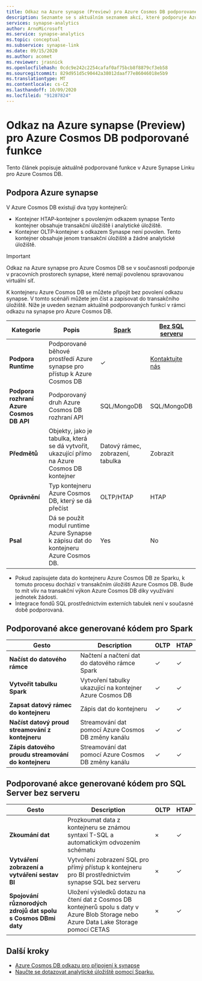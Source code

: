 ```yaml
---
title: Odkaz na Azure synapse (Preview) pro Azure Cosmos DB podporované funkce
description: Seznamte se s aktuálním seznamem akcí, které podporuje Azure synapse Link pro Azure Cosmos DB
services: synapse-analytics
author: ArnoMicrosoft
ms.service: synapse-analytics
ms.topic: conceptual
ms.subservice: synapse-link
ms.date: 09/15/2020
ms.author: acomet
ms.reviewer: jrasnick
ms.openlocfilehash: 0cdc9e242c2254cafaf0af75bcb8f8879cf3eb58
ms.sourcegitcommit: 829d951d5c90442a38012daaf77e86046018e5b9
ms.translationtype: MT
ms.contentlocale: cs-CZ
ms.lasthandoff: 10/09/2020
ms.locfileid: "91287824"
---
```

# <a name="azure-synapse-link-preview-for-azure-cosmos-db-supported-features"></a>Odkaz na Azure synapse (Preview) pro Azure Cosmos DB podporované funkce

Tento článek popisuje aktuálně podporované funkce v Azure Synapse Linku pro Azure Cosmos DB.

## <a name="azure-synapse-support"></a>Podpora Azure synapse

V Azure Cosmos DB existují dva typy kontejnerů:
* Kontejner HTAP-kontejner s povoleným odkazem synapse Tento kontejner obsahuje transakční úložiště i analytické úložiště. 
* Kontejner OLTP-kontejner s odkazem Synaspe není povolen. Tento kontejner obsahuje jenom transakční úložiště a žádné analytické úložiště.

> [!IMPORTANT]
> Odkaz na Azure synapse pro Azure Cosmos DB se v současnosti podporuje v pracovních prostorech synapse, které nemají povolenou spravovanou virtuální síť. 

K kontejneru Azure Cosmos DB se můžete připojit bez povolení odkazu synapse. V tomto scénáři můžete jen číst a zapisovat do transakčního úložiště. Níže je uveden seznam aktuálně podporovaných funkcí v rámci odkazu na synapse pro Azure Cosmos DB. 

| Kategorie              | Popis |[Spark](https://docs.microsoft.com/azure/synapse-analytics/sql/on-demand-workspace-overview) | [Bez SQL serveru](https://docs.microsoft.com/azure/synapse-analytics/sql/on-demand-workspace-overview) |
| -------------------- | ----------------------------------------------------------- |----------------------------------------------------------- | ----------------------------------------------------------- |
| **Podpora Runtime** |Podporované běhové prostředí Azure synapse pro přístup k Azure Cosmos DB| ✓ | [Kontaktujte nás](mailto:cosmosdbsynapselink@microsoft.com?subject=[Enable%20Preview%20Feature]%20SQL%20serverless%20for%20Cosmos%20DB) |
| **Podpora rozhraní Azure Cosmos DB API** | Podporovaný druh Azure Cosmos DB rozhraní API | SQL/MongoDB | SQL/MongoDB |
| **Předmětů**  |Objekty, jako je tabulka, která se dá vytvořit, ukazující přímo na Azure Cosmos DB kontejner| Datový rámec, zobrazení, tabulka | Zobrazit |
| **Oprávnění**    | Typ kontejneru Azure Cosmos DB, který se dá přečíst | OLTP/HTAP | HTAP  |
| **Psal**   | Dá se použít modul runtime Azure Synapse k zápisu dat do kontejneru Azure Cosmos DB. | Yes | No |

* Pokud zapisujete data do kontejneru Azure Cosmos DB ze Sparku, k tomuto procesu dochází v transakčním úložišti Azure Cosmos DB. Bude to mít vliv na transakční výkon Azure Cosmos DB díky využívání jednotek žádosti.
* Integrace fondů SQL prostřednictvím externích tabulek není v současné době podporovaná.
 
## <a name="supported-code-generated-actions-for-spark"></a>Podporované akce generované kódem pro Spark

| Gesto              | Description |OLTP |HTAP  |
| -------------------- | ----------------------------------------------------------- |----------------------------------------------------------- |----------------------------------------------------------- |
| **Načíst do datového rámce** |Načtení a načtení dat do datového rámce Spark |✓| ✓ |
| **Vytvořit tabulku Spark** |Vytvoření tabulky ukazující na kontejner Azure Cosmos DB|✓| ✓ |
| **Zapsat datový rámec do kontejneru** |Zápis dat do kontejneru|✓| ✓ |
| **Načíst datový proud streamování z kontejneru** |Streamování dat pomocí Azure Cosmos DB změny kanálu|✓| ✓ |
| **Zápis datového proudu streamování do kontejneru** |Streamování dat pomocí Azure Cosmos DB změny kanálu|✓| ✓ |


## <a name="supported-code-generated-actions-for-sql-serverless"></a>Podporované akce generované kódem pro SQL Server bez serveru

| Gesto              | Description |OLTP |HTAP |
| -------------------- | ----------------------------------------------------------- |----------------------------------------------------------- |----------------------------------------------------------- |
| **Zkoumání dat** |Prozkoumat data z kontejneru se známou syntaxí T-SQL a automatickým odvozením schématu|×| ✓ |
| **Vytváření zobrazení a vytváření sestav BI** |Vytvoření zobrazení SQL pro přímý přístup k kontejneru pro BI prostřednictvím synapse SQL bez serveru |×| ✓ |
| **Spojování různorodých zdrojů dat spolu s Cosmos DBmi daty** | Uložení výsledků dotazu na čtení dat z Cosmos DB kontejnerů spolu s daty v Azure Blob Storage nebo Azure Data Lake Storage pomocí CETAS |×| ✓ |

## <a name="next-steps"></a>Další kroky

* [Azure Cosmos DB odkazu pro připojení k synapse](../quickstart-connect-synapse-link-cosmos-db.md)
* [Naučte se dotazovat analytické úložiště pomocí Sparku.](how-to-query-analytical-store-spark.md)
